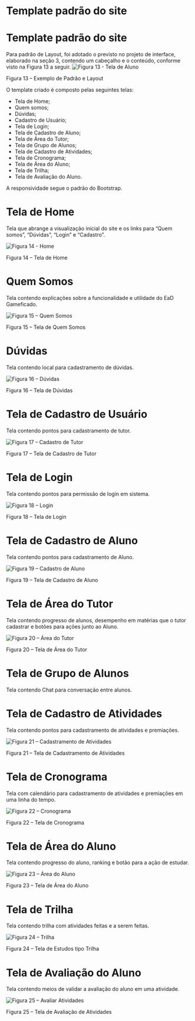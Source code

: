 # Template padrão do site

# Template padrão do site

Para padrão de Layout, foi adotado o previsto no projeto de interface, elaborado na seção 3, contendo um cabeçalho e o conteúdo, conforme visto na Figura 13 a seguir.
![Figura 13 - Tela de Aluno ](img/figura13.PNG)
</center>Figura 13 – Exemplo de Padrão e Layout</center>

O template criado é composto pelas seguintes telas:
* Tela de Home;
* Quem somos;
* Dúvidas;
* Cadastro de Usuário;
* Tela de Login;
* Tela de Cadastro de Aluno;
* Tela de Área do Tutor;
* Tela de Grupo de Alunos;
* Tela de Cadastro de Atividades;
* Tela de Cronograma;
* Tela de Área do Aluno;
* Tela de Trilha;
* Tela de Avaliação do Aluno.

A responsividade segue o padrão do Bootstrap.


# Tela de Home

Tela que abrange a visualização inicial do site e os links para “Quem somos”, “Dúvidas”, “Login” e “Cadastro”.

![Figura 14 - Home ](img/figura14.PNG)
</center>Figura 14 – Tela de Home</center>


# Quem Somos

Tela contendo explicações sobre a funcionalidade e utilidade do EaD Gameficado.

![Figura 15 – Quem Somos ](img/figura15.PNG)
</center>Figura 15 – Tela de Quem Somos</center>


# Dúvidas

Tela contendo local para cadastramento de dúvidas.

![Figura 16 – Dúvidas ](img/figura16.PNG)
</center>Figura 16 – Tela de Dúvidas</center>


# Tela de Cadastro de Usuário

Tela contendo pontos para cadastramento de tutor.

![Figura 17 – Cadastro de Tutor ](img/figura17.PNG)
</center>Figura 17 – Tela de Cadastro de Tutor</center>


# Tela de Login

Tela contendo pontos para permissão de login em sistema.

![Figura 18 – Login](img/figura18.PNG)
</center>Figura 18 – Tela de Login</center>


# Tela de Cadastro de Aluno

Tela contendo pontos para cadastramento de Aluno.

![Figura 19 – Cadastro de Aluno ](img/figura19.PNG)
</center>Figura 19 – Tela de Cadastro de Aluno</center>


# Tela de Área do Tutor

Tela contendo progresso de alunos, desempenho em matérias que o tutor cadastrar e botões para ações junto ao Aluno.

![Figura 20 – Área do Tutor ](img/figura20.PNG)
</center>Figura 20 – Tela de Área do Tutor</center>


# Tela de Grupo de Alunos

Tela contendo Chat para conversação entre alunos.


# Tela de Cadastro de Atividades

Tela contendo pontos para cadastramento de atividades e premiações.

![Figura 21 –  Cadastramento de Atividades ](img/figura21.PNG)
</center>Figura 21 – Tela de Cadastramento de Atividades</center>


# Tela de Cronograma

Tela com calendário para cadastramento de atividades e premiações em uma linha do tempo.

![Figura 22 –  Cronograma ](img/figura22.PNG)
</center>Figura 22 – Tela de Cronograma</center>


# Tela de Área do Aluno

Tela contendo progresso do aluno, ranking e botão para a ação de estudar.

![Figura 23 – Área do Aluno ](img/figura23.PNG)
</center>Figura 23 – Tela de Área do Aluno</center>


# Tela de Trilha

Tela contendo trilha com atividades feitas e a serem feitas.

![Figura 24 –  Trilha ](img/figura24.PNG)
</center>Figura 24 – Tela de Estudos tipo Trilha</center>

# Tela de Avaliação do Aluno

Tela contendo meios de validar a avaliação do aluno em uma atividade.

![Figura 25 –  Avaliar Atividades ](img/figura25.PNG)
</center>Figura 25 – Tela de Avaliação de Atividades</center>

